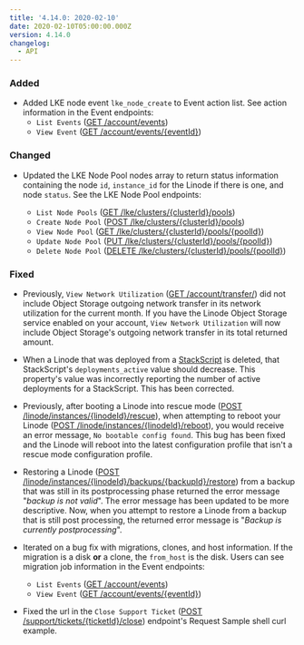 ```yaml
---
title: '4.14.0: 2020-02-10'
date: 2020-02-10T05:00:00.000Z
version: 4.14.0
changelog:
  - API
---
```

### Added

- Added LKE node event `lke_node_create` to Event action list. See action information in the Event endpoints:
  - `List Events` ([GET /account/events](https://www.linode.com/docs/api/account/#events-list))
  - `View Event` ([GET /account/events/{eventId}](https://www.linode.com/docs/api/account/#event-view))

### Changed

- Updated the LKE Node Pool nodes array to return status information containing the node `id`, `instance_id` for the Linode if there is one, and node `status`. See the LKE Node Pool endpoints:

  - `List Node Pools` ([GET /lke/clusters/{clusterId}/pools](https://www.linode.com/docs/api/linode-kubernetes-engine-lke/#node-pools-list))
  - `Create Node Pool` ([POST /lke/clusters/{clusterId}/pools](https://www.linode.com/docs/api/linode-kubernetes-engine-lke/#node-pool-create))
  - `View Node Pool` ([GET /lke/clusters/{clusterId}/pools/{poolId}](https://www.linode.com/docs/api/linode-kubernetes-engine-lke/#node-pool-view))
  - `Update Node Pool` ([PUT /lke/clusters/{clusterId}/pools/{poolId}](https://www.linode.com/docs/api/linode-kubernetes-engine-lke/#node-pool-update))
  - `Delete Node Pool` ([DELETE /lke/clusters/{clusterId}/pools/{poolId}](https://www.linode.com/docs/api/linode-kubernetes-engine-lke/#node-pool-delete))

### Fixed

- Previously, `View Network Utilization` ([GET /account/transfer/](https://www.linode.com/docs/api/account/#network-utilization-view)) did not include Object Storage outgoing network transfer in its network utilization for the current month. If you have the Linode Object Storage service enabled on your account, `View Network Utilization` will now include Object Storage's outgoing network transfer in its total returned amount.

- When a Linode that was deployed from a [StackScript](https://www.linode.com/docs/api/stackscripts/#stackscripts-list) is deleted, that StackScript's `deployments_active` value should decrease. This property's value was incorrectly reporting the number of active deployments for a StackScript. This has been corrected.

- Previously, after booting a Linode into rescue mode ([POST /linode/instances/{linodeId}/rescue](https://www.linode.com/docs/api/linode-instances/#linode-boot-into-rescue-mode)), when attempting to reboot your Linode ([POST /linode/instances/{linodeId}/reboot](https://www.linode.com/docs/api/linode-instances/#linode-reboot)), you would receive an error message, `No bootable config found`. This bug has been fixed and the Linode will reboot into the latest configuration profile that isn't a rescue mode configuration profile.

- Restoring a Linode ([POST /linode/instances/{linodeId}/backups/{backupId}/restore](https://www.linode.com/docs/api/linode-instances/#backup-restore)) from a backup that was still in its postprocessing phase returned the error message "*backup is not valid*". The error message has been updated to be more descriptive. Now, when you attempt to restore a Linode from a backup that is still post processing, the returned error message is "*Backup is currently postprocessing*".

- Iterated on a bug fix with migrations, clones, and host information. If the migration is a disk **or** a clone, the `from_host` is the disk. Users can see migration job information in the Event endpoints:
  - `List Events` ([GET /account/events](https://www.linode.com/docs/api/account/#events-list))
  - `View Event` ([GET /account/events/{eventId}](https://www.linode.com/docs/api/account/#event-view))

- Fixed the url in the `Close Support Ticket` ([POST /support/tickets/{ticketId}/close](https://www.linode.com/docs/api/support/#support-ticket-close)) endpoint's Request Sample shell curl example.
